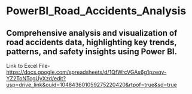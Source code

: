 # PowerBI_Road_Accidents_Analysis

## Comprehensive analysis and visualization of road accidents data, highlighting key trends, patterns, and safety insights using Power BI.

Link to Excel File-https://docs.google.com/spreadsheets/d/1QfWrcVGAs6g1pzeqv-YZ2ToNTcgUyXzd/edit?usp=drive_link&ouid=104843601059275220420&rtpof=true&sd=true

